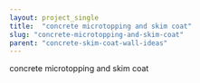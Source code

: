 ```yaml
---
layout: project_single
title:  "concrete microtopping and skim coat"
slug: "concrete-microtopping-and-skim-coat"
parent: "concrete-skim-coat-wall-ideas"
---
```

concrete microtopping and skim coat
